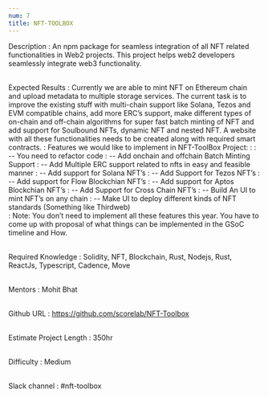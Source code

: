 ```yaml
---
num: 7
title: NFT-TOOLBOX
---
```


Description
: An npm package for seamless integration of all NFT related functionalities in Web2 projects. This project helps web2 developers seamlessly integrate web3 functionality.
<br><br>

Expected Results
: Currently we are able to mint NFT on Ethereum chain and upload metadata to multiple storage services. The current task is to improve the existing stuff with multi-chain support like Solana, Tezos and EVM compatible chains, add more ERC’s support, make different types of on-chain and off-chain algorithms for super fast batch minting of NFT and add support for Soulbound NFTs, dynamic NFT and nested NFT. A website with all these functionalities needs to be created along with required smart contracts.
: Features we would like to implement in NFT-ToolBox Project:
: 
: -- You need to refactor code 
: -- Add onchain and offchain Batch Minting Support
: -- Add Multiple ERC support related to nfts in easy and feasible manner
: -- Add support for Solana NFT’s
: -- Add Support for Tezos NFT’s
: -- Add support for Flow Blockchian NFT’s
: -- Add support for Aptos Blockchian NFT’s
: -- Add Support for Cross Chain NFT’s
: -- Build An UI to mint NFT’s on any chain 
: -- Make UI to deploy different kinds of NFT standards (Something like Thirdweb)
<br>
: Note: You don’t need to implement all these features this year. You have to come up with proposal of what things can be implemented in the GSoC timeline and How.
<br><br>

Required Knowledge
: Solidity, NFT, Blockchain, Rust, Nodejs, Rust, ReactJs, Typescript, Cadence, Move
<br><br>

Mentors
: Mohit Bhat
<br><br>

Github URL
: <https://github.com/scorelab/NFT-Toolbox>
<br><br>

Estimate Project Length
: 350hr
<br><br>

Difficulty
: Medium
<br><br>

Slack channel
:  #nft-toolbox